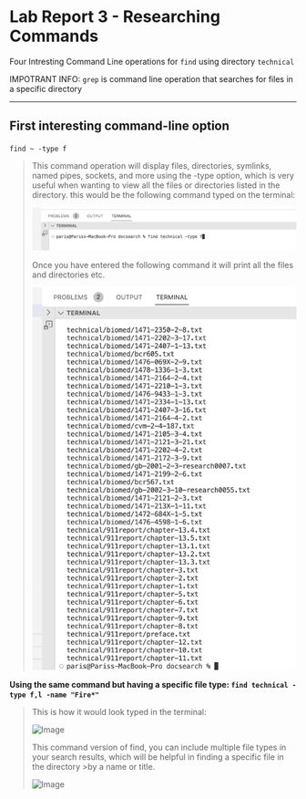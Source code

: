 Lab Report 3 - Researching Commands
===

Four Intresting Command Line operations for `find` using directory `technical`

IMPOTRANT INFO: `grep` is command line operation that searches for files in a specific directory

---

**First interesting command-line option**
---

`find ~ -type f`

>This command operation will display files, directories, symlinks, named pipes, sockets, and more using the -type option, which is very useful when wanting to view all the files or directories listed in the directory.
>this would be the following command typed on the terminal:
>
>![Image](first.png)
>
>Once you have entered the following command it will print all the files and directories etc.
>
>![Image](firsto.png)
>

**Using the same command but having a specific file type: `find technical -type f,l -name "Fire*"`**

>This is how it would look typed in the terminal: 
>
>![Image](fi.png)
>
>This command version of find, you can include multiple file types in your search results, which will be helpful in finding a specific file in the directory >by a name or title.
>
>![Image](fi.png)
>
